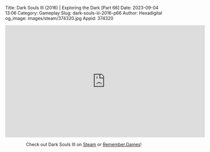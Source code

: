 Title: Dark Souls III (2016) | Exploring the Dark [Part 66]
Date: 2023-09-04 13:06
Category: Gameplay
Slug: dark-souls-iii-2016-p66
Author: Hexadigital
og_image: images/steam/374320.jpg
Appid: 374320

<center><iframe src="https://www.youtube.com/embed/f7Qc_G5wkZM?feature=oembed" allow="accelerometer; autoplay; encrypted-media; gyroscope; picture-in-picture" width="640" height="360" frameborder="0"></iframe>

Check out Dark Souls III on [Steam](https://store.steampowered.com/app/374320/?curator_clanid=34633900) or [Remember.Games](https://remember.games/game/340/dark-souls-iii/)!</center>